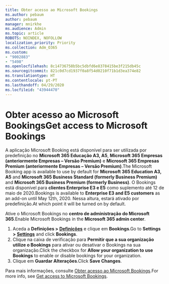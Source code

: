 ```yaml
---
title: Obter acesso ao Microsoft Bookings
ms.author: pebaum
author: pebaum
manager: mnirkhe
ms.audience: Admin
ms.topic: article
ROBOTS: NOINDEX, NOFOLLOW
localization_priority: Priority
ms.collection: Adm_O365
ms.custom:
- "9002883"
- "5498"
ms.openlocfilehash: 8c14736758b5bc5dbfd6e8378415be3f215db45c
ms.sourcegitcommit: 821c0d7cd1937f0a8f54d0210f71b1d3ea374e82
ms.translationtype: HT
ms.contentlocale: pt-PT
ms.lasthandoff: 04/29/2020
ms.locfileid: "43944470"
---
```

# <a name="get-access-to-microsoft-bookings"></a><span data-ttu-id="55724-102">Obter acesso ao Microsoft Bookings</span><span class="sxs-lookup"><span data-stu-id="55724-102">Get access to Microsoft Bookings</span></span>

<span data-ttu-id="55724-103">A aplicação Microsoft Booking está disponível para ser utilizada por predefinição no **Microsoft 365 Educação A3, A5**, **Microsoft 365 Empresas (anteriormente Empresas – Versão Premium)** e **Microsoft 365 Empresas Premium (anteriormente Empresas – Versão Premium)**.</span><span class="sxs-lookup"><span data-stu-id="55724-103">The Microsoft Booking app is available to use by default for **Microsoft 365 Education A3, A5** and **Microsoft 365 Business Standard (formerly Business Premium)** and **Microsoft 365 Business Premium (formerly Business)**.</span></span> <span data-ttu-id="55724-104">O Bookings está disponível para **clientes Enterprise E3 e E5** como suplemento até 12 de maio de 2020.</span><span class="sxs-lookup"><span data-stu-id="55724-104">Bookings is available to **Enterprise E3 and E5 customers** as an add-on until May 12th, 2020.</span></span> <span data-ttu-id="55724-105">Nessa altura, estará ativado por predefinição.</span><span class="sxs-lookup"><span data-stu-id="55724-105">At which point it will be turned on by default.</span></span>

<span data-ttu-id="55724-106">Ative o Microsoft Bookings no **centro de administração do Microsoft 365**.</span><span class="sxs-lookup"><span data-stu-id="55724-106">Enable Microsoft Bookings in the **Microsoft 365 admin center**.</span></span>

1. <span data-ttu-id="55724-107">Aceda a **Definições > [Definições](https://admin.microsoft.com/Adminportal/Home?source=applauncher#/Settings/Services)** e clique em **Bookings**.</span><span class="sxs-lookup"><span data-stu-id="55724-107">Go to **Settings > [Settings](https://admin.microsoft.com/Adminportal/Home?source=applauncher#/Settings/Services)** and click **Bookings**.</span></span>
2. <span data-ttu-id="55724-108">Clique na caixa de verificação para **Permitir que a sua organização utilize o Bookings** para ativar ou desativar o Bookings na sua organização.</span><span class="sxs-lookup"><span data-stu-id="55724-108">Click the checkbox for **Allow your organization to use Bookings** to enable or disable bookings for your organization.</span></span>
3. <span data-ttu-id="55724-109">Clique em **Guardar Alterações**.</span><span class="sxs-lookup"><span data-stu-id="55724-109">Click **Save Changes**.</span></span>

<span data-ttu-id="55724-110">Para mais informações, consulte [Obter acesso ao Microsoft Bookings](https://support.microsoft.com/pt-PT/office/get-access-to-microsoft-bookings-5382dc07-aaa5-45c9-8767-502333b214ce).</span><span class="sxs-lookup"><span data-stu-id="55724-110">For more info, see [Get access to Microsoft Bookings](https://support.microsoft.com/pt-PT/office/get-access-to-microsoft-bookings-5382dc07-aaa5-45c9-8767-502333b214ce).</span></span>
